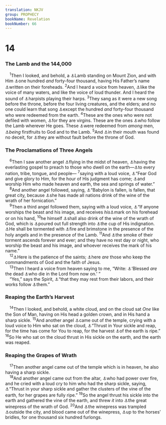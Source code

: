 ```yaml
---
translation: NKJV
group: PROPHECY
bookName: Revelation 
bookNumber: 66
---
```


<div class="title"><h1>14</h1><h3>The Lamb and the 144,000</h3></div>
<span class="verse kh_14_1"> <sup>1</sup>Then I looked, and behold, a <a data-toggle="tooltip" data-placement="bottom" title="Rev. 5:6">⚓</a>Lamb standing on Mount Zion, and with Him <a data-toggle="tooltip" data-placement="bottom" title="Rev. 7:4; 14:3">⚓</a>one hundred <i>and</i> forty-four thousand, having His Father’s name <a data-toggle="tooltip" data-placement="bottom" title="Ezek. 9:4; Rev. 7:3; 22:4">⚓</a>written on their foreheads. </span>
<span class="verse kh_14_2"><sup>2</sup>And I heard a voice from heaven, <a data-toggle="tooltip" data-placement="bottom" title="Rev. 1:15; 19:6">⚓</a>like the voice of many waters, and like the voice of loud thunder. And I heard the sound of <a data-toggle="tooltip" data-placement="bottom" title="Rev. 5:8">⚓</a>harpists playing their harps. </span>
<span class="verse kh_14_3"><sup>3</sup>They sang as it were a new song before the throne, before the four living creatures, and the elders; and no one could learn that song <a data-toggle="tooltip" data-placement="bottom" title="Rev. 5:9">⚓</a>except the hundred <i>and</i> forty-four thousand who were redeemed from the earth. </span>
<span class="verse kh_14_4"><sup>4</sup>These are the ones who were not defiled with women, <a data-toggle="tooltip" data-placement="bottom" title="(Matt. 19:12; 2 Cor. 11:2; Eph. 5:27)">⚓</a>for they are virgins. These are the ones <a data-toggle="tooltip" data-placement="bottom" title="Rev. 3:4; 7:17">⚓</a>who follow the Lamb wherever He goes. These <a data-toggle="tooltip" data-placement="bottom" title="Rev. 5:9">⚓</a>were redeemed from <i>among</i> men, <a data-toggle="tooltip" data-placement="bottom" title="Heb. 12:23; James 1:18">⚓</a><i>being</i> firstfruits to God and to the Lamb. </span>
<span class="verse kh_14_5"><sup>5</sup>And <a data-toggle="tooltip" data-placement="bottom" title="Ps. 32:2; Zeph. 3:13; Mal. 2:6; John 1:47; 1 Pet. 2:22">⚓</a>in their mouth was found no deceit, for <a data-toggle="tooltip" data-placement="bottom" title="Eph. 5:27">⚓</a>they are without fault before the throne of God.<br/></span>
<div class="title"><h3>The Proclamations of Three Angels</h3></div>
<span class="verse kh_14_6"> <sup>6</sup>Then I saw another angel <a data-toggle="tooltip" data-placement="bottom" title="Rev. 8:13">⚓</a>flying in the midst of heaven, <a data-toggle="tooltip" data-placement="bottom" title="Eph. 3:9">⚓</a>having the everlasting gospel to preach to those who dwell on the earth—<a data-toggle="tooltip" data-placement="bottom" title="Rev. 13:7">⚓</a>to every nation, tribe, tongue, and people— </span>
<span class="verse kh_14_7"><sup>7</sup>saying with a loud voice, <a data-toggle="tooltip" data-placement="bottom" title="Rev. 11:18">⚓</a>“Fear God and give glory to Him, for the hour of His judgment has come; <a data-toggle="tooltip" data-placement="bottom" title="Neh. 9:6">⚓</a>and worship Him who made heaven and earth, the sea and springs of water.”<br/></span>
<span class="verse kh_14_8"> <sup>8</sup>And another angel followed, saying, <a data-toggle="tooltip" data-placement="bottom" title="Is. 21:9; Jer. 51:8; Rev. 18:2">⚓</a>“Babylon is fallen, is fallen, that great city, because <a data-toggle="tooltip" data-placement="bottom" title="Jer. 51:7; Rev. 17:2">⚓</a>she has made all nations drink of the wine of the wrath of her fornication.”<br/></span>
<span class="verse kh_14_9"> <sup>9</sup>Then a third angel followed them, saying with a loud voice, <a data-toggle="tooltip" data-placement="bottom" title="Rev. 13:14, 15; 14:11">⚓</a>“If anyone worships the beast and his image, and receives <i>his</i><a data-toggle="tooltip" data-placement="bottom" title="Rev. 13:16">⚓</a>mark on his forehead or on his hand, </span>
<span class="verse kh_14_10"><sup>10</sup>he himself <a data-toggle="tooltip" data-placement="bottom" title="Ps. 75:8">⚓</a>shall also drink of the wine of the wrath of God, which is <a data-toggle="tooltip" data-placement="bottom" title="Rev. 18:6">⚓</a>poured out full strength into <a data-toggle="tooltip" data-placement="bottom" title="Rev. 16:19">⚓</a>the cup of His indignation. <a data-toggle="tooltip" data-placement="bottom" title="Rev. 20:10">⚓</a>He shall be tormented with <a data-toggle="tooltip" data-placement="bottom" title="Gen. 19:24; Ezek. 38:22; 2 Thess. 1:7; Rev. 19:20">⚓</a>fire and brimstone in the presence of the holy angels and in the presence of the Lamb. </span>
<span class="verse kh_14_11"><sup>11</sup>And <a data-toggle="tooltip" data-placement="bottom" title="Is. 34:8–10; Rev. 18:9, 18; 19:3">⚓</a>the smoke of their torment ascends forever and ever; and they have no rest day or night, who worship the beast and his image, and whoever receives the mark of his name.”<br/></span>
<span class="verse kh_14_12"> <sup>12</sup><a data-toggle="tooltip" data-placement="bottom" title="Rev. 13:10">⚓</a>Here is the patience of the saints; <a data-toggle="tooltip" data-placement="bottom" title="Rev. 12:17">⚓</a>here <i>are</i> those who keep the commandments of God and the faith of Jesus.<br/></span>
<span class="verse kh_14_13"> <sup>13</sup>Then I heard a voice from heaven saying to me, “Write: <a data-toggle="tooltip" data-placement="bottom" title="Eccl. 4:1, 2">⚓</a>‘Blessed <i>are</i> the dead <a data-toggle="tooltip" data-placement="bottom" title="1 Cor. 15:18; (1 Thess. 4:16)">⚓</a>who die in the Lord from now on.’ ”<br/> “Yes,” says the Spirit, <a data-toggle="tooltip" data-placement="bottom" title="2 Thess. 1:7; Heb. 4:9, 10; Rev. 6:11">⚓</a>“that they may rest from their labors, and their works follow <a data-toggle="tooltip" data-placement="bottom" title="(1 Cor. 3:11–15; 15:58)">⚓</a>them.”<br/></span>
<div class="title"><h3>Reaping the Earth’s Harvest</h3></div>
<span class="verse kh_14_14"> <sup>14</sup>Then I looked, and behold, a white cloud, and on the cloud sat <i>One</i> like the Son of Man, having on His head a golden crown, and in His hand a sharp sickle. </span>
<span class="verse kh_14_15"><sup>15</sup>And another angel <a data-toggle="tooltip" data-placement="bottom" title="Rev. 16:17">⚓</a>came out of the temple, crying with a loud voice to Him who sat on the cloud, <a data-toggle="tooltip" data-placement="bottom" title="Joel 3:13; Mark 4:29; Rev. 14:18">⚓</a>“Thrust in Your sickle and reap, for the time has come for You to reap, for the harvest <a data-toggle="tooltip" data-placement="bottom" title="Jer. 51:33; (Matt. 13:39–41)">⚓</a>of the earth is ripe.” </span>
<span class="verse kh_14_16"><sup>16</sup>So He who sat on the cloud thrust in His sickle on the earth, and the earth was reaped.<br/></span>
<div class="title"><h3>Reaping the Grapes of Wrath</h3></div>
<span class="verse kh_14_17"> <sup>17</sup>Then another angel came out of the temple which is in heaven, he also having a sharp sickle.<br/></span>
<span class="verse kh_14_18"> <sup>18</sup>And another angel came out from the altar, <a data-toggle="tooltip" data-placement="bottom" title="Rev. 16:8">⚓</a>who had power over fire, and he cried with a loud cry to him who had the sharp sickle, saying, <a data-toggle="tooltip" data-placement="bottom" title="Joel 3:13; Mark 4:29; Rev. 14:15">⚓</a>“Thrust in your sharp sickle and gather the clusters of the vine of the earth, for her grapes are fully ripe.” </span>
<span class="verse kh_14_19"><sup>19</sup>So the angel thrust his sickle into the earth and gathered the vine of the earth, and threw <i>it</i> into <a data-toggle="tooltip" data-placement="bottom" title="Is. 63:2; Rev. 19:15">⚓</a>the great winepress of the wrath of God. </span>
<span class="verse kh_14_20"><sup>20</sup>And <a data-toggle="tooltip" data-placement="bottom" title="Is. 63:3; Lam. 1:15; Rev. 19:15">⚓</a>the winepress was trampled <a data-toggle="tooltip" data-placement="bottom" title="Heb. 13:12; Rev. 11:8">⚓</a>outside the city, and blood came out of the winepress, <a data-toggle="tooltip" data-placement="bottom" title="Is. 34:3">⚓</a>up to the horses’ bridles, for one thousand six hundred furlongs.<br/></span>

